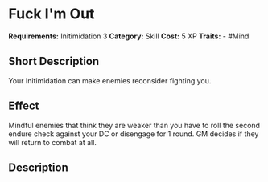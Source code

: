 # Fuck I'm Out

**Requirements:** Initimidation 3
**Category:** Skill
**Cost:** 5 XP
**Traits:** - #Mind


## Short Description
Your Initimidation can make enemies reconsider fighting you.

## Effect
Mindful enemies that think they are weaker than you have to roll the second endure check against your DC or disengage for 1 round. GM decides if they will return to combat at all.

## Description
